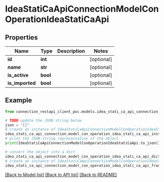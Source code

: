 # IdeaStatiCaApiConnectionModelConOperationIdeaStatiCaApi


## Properties

Name | Type | Description | Notes
------------ | ------------- | ------------- | -------------
**id** | **int** |  | [optional] 
**name** | **str** |  | [optional] 
**is_active** | **bool** |  | [optional] 
**is_imported** | **bool** |  | [optional] 

## Example

```python
from connection_restapi_client_poc.models.idea_stati_ca_api_connection_model_con_operation_idea_stati_ca_api import IdeaStatiCaApiConnectionModelConOperationIdeaStatiCaApi

# TODO update the JSON string below
json = "{}"
# create an instance of IdeaStatiCaApiConnectionModelConOperationIdeaStatiCaApi from a JSON string
idea_stati_ca_api_connection_model_con_operation_idea_stati_ca_api_instance = IdeaStatiCaApiConnectionModelConOperationIdeaStatiCaApi.from_json(json)
# print the JSON string representation of the object
print(IdeaStatiCaApiConnectionModelConOperationIdeaStatiCaApi.to_json())

# convert the object into a dict
idea_stati_ca_api_connection_model_con_operation_idea_stati_ca_api_dict = idea_stati_ca_api_connection_model_con_operation_idea_stati_ca_api_instance.to_dict()
# create an instance of IdeaStatiCaApiConnectionModelConOperationIdeaStatiCaApi from a dict
idea_stati_ca_api_connection_model_con_operation_idea_stati_ca_api_from_dict = IdeaStatiCaApiConnectionModelConOperationIdeaStatiCaApi.from_dict(idea_stati_ca_api_connection_model_con_operation_idea_stati_ca_api_dict)
```
[[Back to Model list]](../README.md#documentation-for-models) [[Back to API list]](../README.md#documentation-for-api-endpoints) [[Back to README]](../README.md)


